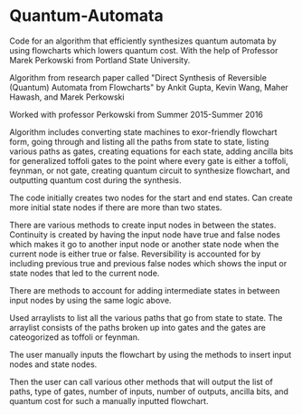 # Quantum-Automata
Code for an algorithm that efficiently synthesizes quantum automata by using flowcharts which lowers quantum cost. With the help of Professor Marek Perkowski from Portland State University.

Algorithm from research paper called "Direct Synthesis of Reversible (Quantum) Automata from Flowcharts" by Ankit Gupta, Kevin Wang, Maher Hawash, and Marek Perkowski

Worked with professor Perkowski from Summer 2015-Summer 2016

Algorithm includes converting state machines to exor-friendly flowchart form, going through and listing all the paths from state to state, listing various paths as gates, creating equations for each state, adding ancilla bits for generalized toffoli gates to the point where every gate is either a toffoli, feynman, or not gate, creating quantum circuit to synthesize flowchart, and outputting quantum cost during the synthesis.

The code initially creates two nodes for the start and end states. Can create more initial state nodes if there are more than two states.

There are various methods to create input nodes in between the states. Continuity is created by having the input node have true and false nodes which makes it go to another input node or another state node when the current node is either true or false. Reversibility is accounted for by including previous true and previous false nodes which shows the input or state nodes that led to the current node.

There are methods to account for adding intermediate states in between input nodes by using the same logic above.

Used arraylists to list all the various paths that go from state to state. The arraylist consists of the paths broken up into gates and the gates are cateogorized as toffoli or feynman.

The user manually inputs the flowchart by using the methods to insert input nodes and state nodes.

Then the user can call various other methods that will output the list of paths, type of gates, number of inputs, number of outputs, ancilla bits, and quantum cost for such a manually inputted flowchart.

